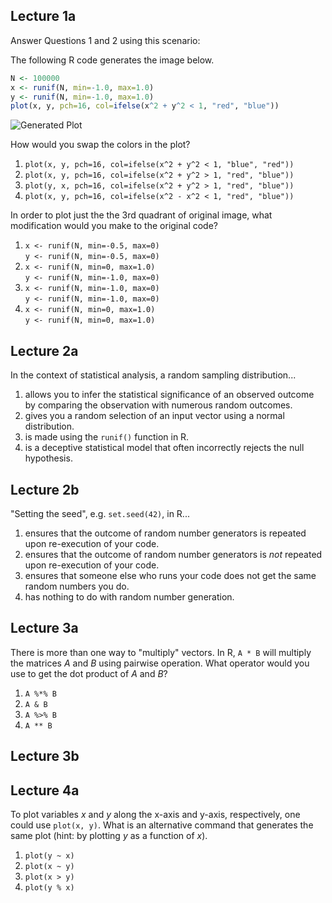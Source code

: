 ## Lecture 1a

Answer Questions 1 and 2 using this scenario:

The following R code generates the image below.
```R
N <- 100000
x <- runif(N, min=-1.0, max=1.0)
y <- runif(N, min=-1.0, max=1.0)
plot(x, y, pch=16, col=ifelse(x^2 + y^2 < 1, "red", "blue"))
```
![Generated Plot](https://raw.githubusercontent.com/rmhorton/statprog/master/week_01_teach_yourself_R/01b_literate_programming-figure/more_darts.png)

How would you swap the colors in the plot?

1. `plot(x, y, pch=16, col=ifelse(x^2 + y^2 < 1, "blue", "red"))`
2. `plot(x, y, pch=16, col=ifelse(x^2 + y^2 > 1, "red", "blue"))`
3. `plot(y, x, pch=16, col=ifelse(x^2 + y^2 > 1, "red", "blue"))`
4. `plot(x, y, pch=16, col=ifelse(x^2 - x^2 < 1, "red", "blue"))`

In order to plot just the the 3rd quadrant of original image, what modification
would you make to the original code?

1. `x <- runif(N, min=-0.5, max=0)`  
   `y <- runif(N, min=-0.5, max=0)`
2. `x <- runif(N, min=0, max=1.0)`  
   `y <- runif(N, min=-1.0, max=0)` 
3. `x <- runif(N, min=-1.0, max=0)`  
   `y <- runif(N, min=-1.0, max=0)`
4. `x <- runif(N, min=0, max=1.0)`  
   `y <- runif(N, min=0, max=1.0)`  

## Lecture 2a

In the context of statistical analysis, a random sampling distribution...  
1. allows you to infer the statistical significance of an observed outcome by
   comparing the observation with numerous random outcomes.    
2. gives you a random selection of an input vector using a normal 
   distribution.  
3. is made using the `runif()` function in R.  
4. is a deceptive statistical model that often incorrectly rejects the null
   hypothesis.  

## Lecture 2b

"Setting the seed", e.g. `set.seed(42)`, in R...  
1. ensures that the outcome of random number generators is repeated upon
   re-execution of your code.  
2. ensures that the outcome of random number generators is *not* repeated upon
   re-execution of your code.  
3. ensures that someone else who runs your code does not get the same random
   numbers you do.  
4. has nothing to do with random number generation.  

## Lecture 3a

There is more than one way to "multiply" vectors. In R, `A * B` will multiply
the matrices *A* and *B* using pairwise operation. What operator would you use
to get the dot product of *A* and *B*?  
1. `A %*% B`   
2. `A & B`   
3. `A %>% B`   
4. `A ** B`   

## Lecture 3b

## Lecture 4a

To plot variables *x* and *y* along the x-axis and y-axis, respectively, one
could use `plot(x, y)`. What is an alternative command that generates the same
plot (hint: by plotting *y* as a function of *x*).  
1. `plot(y ~ x)`  
2. `plot(x ~ y)`  
3. `plot(x > y)`  
4. `plot(y % x)`  



